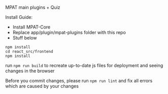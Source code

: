 MPAT main plugins + Quiz

Install Guide:

* Install MPAT-Core
* Replace app/plugin/mpat-plugins folder with this repo
* Stuff below

```
npm install
cd react_src/frontend
npm install
```

run
```npm run build```
to recreate up-to-date js files for deployment and seeing changes in the browser

Before you commit changes, please run
```npm run lint```
and fix all errors which are caused by your changes


